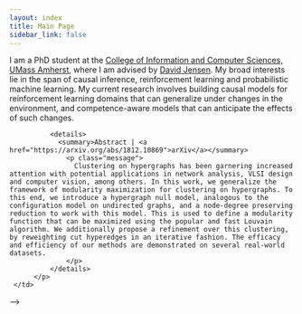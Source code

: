 ```yaml
---
layout: index
title: Main Page
sidebar_link: false
---
```


I am a PhD student at the [College of Information and Computer Sciences, UMass Amherst](https://www.cics.umass.edu/), where I am advised by [David Jensen](https://people.cs.umass.edu/~jensen/). My broad interests lie in the span of causal inference, reinforcement learning and probabilistic machine learning. My current research involves building causal models for reinforcement learning domains that can generalize under changes in the environment, and competence-aware models that can anticipate the effects of such changes.

<!-- Before coming to UMass, I worked at the [Indian Institute of Technology Madras](https://www.iitm.ac.in/), where I was advised by [Prof. Balaraman Ravindran](https://www.cse.iitm.ac.in/~ravi/). I graduated with a B.E in Electrical and Electronics Engineering from [SSN College of Engineering](http://www.ssn.edu.in/), affliated to [Anna University](https://www.annauniv.edu/). -->

<!-- ## Publications

<table width="100%" align="center" border="0" cellspacing="0" cellpadding="20">
   <tr>
     <td valign="top" width="85%">
          <p>
              <paper><b>A New Measure of Modularity in Hypergraphs: Theoretical Insights and Implications for Effective          Clustering</b></paper>
              <br>
              Tarun Kumar*, 
              <b>Sankaran Vaidyanathan*</b>, 
              <a href='https://www.linkedin.com/in/harinianantha/'>Harini Ananthapadmanabhan</a>,  
              <a href='http://web.cse.ohio-state.edu/~parthasarathy.2/'>Srinivasan Parthasarathy</a>, 
              <a href='https://www.cse.iitm.ac.in/~ravi/'>Balaraman Ravindran</a>
              <br>
              8th International Conference on Complex Networks and their Applications (<i>Complex Networks 2019</i>)
              <!-- [<a href="">Arxiv</a>, <a href="">Code</a>] -->
              <details>
                <summary>Abstract | <a href="https://arxiv.org/abs/1812.10869">arXiv</a></summary>            
                  <p class="message">
                    Clustering on hypergraphs has been garnering increased attention with potential applications in network analysis, VLSI design and computer vision, among others. In this work, we generalize the framework of modularity maximization for clustering on hypergraphs. To this end, we introduce a hypergraph null model, analogous to the configuration model on undirected graphs, and a node-degree preserving reduction to work with this model. This is used to define a modularity function that can be maximized using the popular and fast Louvain algorithm. We additionally propose a refinement over this clustering, by reweighting cut hyperedges in an iterative fashion. The efficacy and efficiency of our methods are demonstrated on several real-world datasets.
                  </p>
              </details>
          </p>  
     </td>
   </tr>
</table> -->
